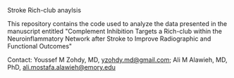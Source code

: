 Stroke Rich-club anaylsis

This repository contains the code used to analyze the data presented in the manuscript entitled "Complement Inhibition Targets a Rich-club within the Neuroinflammatory Network after Stroke to Improve Radiographic and Functional Outcomes"

Contact:
Youssef M Zohdy, MD, yzohdy.md@gmail.com;
Ali M Alawieh, MD, PhD, ali.mostafa.alawieh@emory.edu

